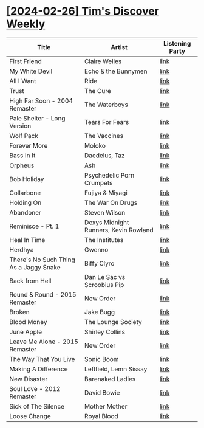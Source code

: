# [[2024-02-26] Tim's Discover Weekly](https://open.spotify.com/user/zachthehammer/playlist/3BlYbjQ4hJDK60TGBctBDT)

| Title | Artist | Listening Party |
| --- | --- | --- |
| First Friend | Claire Welles | [link](https://timstwitterlisteningparty.com/pages/replay/feed_933.html) |
| My White Devil | Echo & the Bunnymen | [link](https://timstwitterlisteningparty.com/pages/replay/feed_791.html) |
| All I Want | Ride | [link](https://timstwitterlisteningparty.com/pages/replay/feed_129.html) |
| Trust | The Cure | [link](https://timstwitterlisteningparty.com/pages/replay/feed_1190.html) |
| High Far Soon - 2004 Remaster | The Waterboys | [link](https://timstwitterlisteningparty.com/pages/replay/feed_328.html) |
| Pale Shelter - Long Version | Tears For Fears | [link](https://timstwitterlisteningparty.com/pages/replay/feed_239.html) |
| Wolf Pack | The Vaccines | [link](https://timstwitterlisteningparty.com/pages/replay/feed_236.html) |
| Forever More | Moloko | [link](https://timstwitterlisteningparty.com/pages/replay/feed_252.html) |
| Bass In It | Daedelus, Taz | [link](https://timstwitterlisteningparty.com/pages/replay/feed_745.html) |
| Orpheus | Ash | [link](https://timstwitterlisteningparty.com/pages/replay/feed_668.html) |
| Bob Holiday | Psychedelic Porn Crumpets | [link](https://timstwitterlisteningparty.com/pages/replay/feed_1056.html) |
| Collarbone | Fujiya & Miyagi | [link](https://timstwitterlisteningparty.com/pages/replay/feed_608.html) |
| Holding On | The War On Drugs | [link](https://timstwitterlisteningparty.com/pages/replay/feed_951.html) |
| Abandoner | Steven Wilson | [link](https://timstwitterlisteningparty.com/pages/replay/feed_206.html) |
| Reminisce - Pt. 1 | Dexys Midnight Runners, Kevin Rowland | [link](https://timstwitterlisteningparty.com/pages/replay/feed_213.html) |
| Heal In Time | The Institutes | [link](https://timstwitterlisteningparty.com/pages/replay/feed_1024.html) |
| Herdhya | Gwenno | [link](https://timstwitterlisteningparty.com/pages/replay/feed_78.html) |
| There's No Such Thing As a Jaggy Snake | Biffy Clyro | [link](https://timstwitterlisteningparty.com/pages/replay/feed_388.html) |
| Back from Hell | Dan Le Sac vs Scroobius Pip | [link](https://timstwitterlisteningparty.com/pages/replay/feed_820.html) |
| Round & Round - 2015 Remaster | New Order | [link](https://timstwitterlisteningparty.com/pages/replay/feed_349.html) |
| Broken | Jake Bugg | [link](https://timstwitterlisteningparty.com/pages/replay/feed_1157.html) |
| Blood Money | The Lounge Society | [link](https://timstwitterlisteningparty.com/pages/replay/feed_1126.html) |
| June Apple | Shirley Collins | [link](https://timstwitterlisteningparty.com/pages/replay/feed_1274.html) |
| Leave Me Alone - 2015 Remaster | New Order | [link](https://timstwitterlisteningparty.com/pages/replay/feed_19.html) |
| The Way That You Live | Sonic Boom | [link](https://timstwitterlisteningparty.com/pages/replay/feed_315.html) |
| Making A Difference | Leftfield, Lemn Sissay | [link](https://timstwitterlisteningparty.com/pages/replay/feed_1194.html) |
| New Disaster | Barenaked Ladies | [link](https://timstwitterlisteningparty.com/pages/replay/feed_856.html) |
| Soul Love - 2012 Remaster | David Bowie | [link](https://timstwitterlisteningparty.com/pages/replay/feed_1088.html) |
| Sick of The Silence | Mother Mother | [link](https://timstwitterlisteningparty.com/pages/replay/feed_828.html) |
| Loose Change | Royal Blood | [link](https://timstwitterlisteningparty.com/pages/replay/feed_394.html) |
